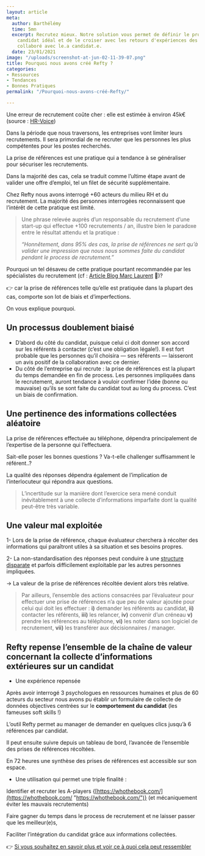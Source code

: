 ```yaml
---
layout: article
meta:
  author: Barthélémy
  time: 5mn
  excerpt: Recrutez mieux. Notre solution vous permet de définir le profil de votre
    candidat idéal et de le croiser avec les retours d'expériences des personnes ayant
    collaboré avec le.a candidat.e.
  date: 23/01/2021
image: "/uploads/screenshot-at-jun-02-11-39-07.png"
title: Pourquoi nous avons créé Refty ?
categories:
- Ressources
- Tendances
- Bonnes Pratiques
permalink: "/Pourquoi-nous-avons-créé-Refty/"

---
```

Une erreur de recrutement coûte cher : elle est estimée à environ 45k€ (source : [HR-Voice](https://www.hr-voice.com/recrutement/recrutement-rate-quel-est-le-cout-pour-lentreprise/2019/02/11/#:\~:text=Le%20co%C3%BBt%20d'un%20recrutement,la%20r%C3%A9mun%C3%A9ration%20de%20celui%2Dci.&text=Lorsque%20l'entreprise%20fait%20appel,annuel%20brut%20du%20candidat%20embauch%C3%A9.))

Dans la période que nous traversons, les entreprises vont limiter leurs recrutements. Il sera primordial de ne recruter que les personnes les plus compétentes pour les postes recherchés.

La prise de références est une pratique qui a tendance à se généraliser pour sécuriser les recrutements.

Dans la majorité des cas, cela se traduit comme l’ultime étape avant de valider une offre d’emploi, tel un filet de sécurité supplémentaire.

Chez Refty nous avons interrogé +60 acteurs du milieu RH et du recrutement. La majorité des personnes interrogées reconnaissent que l’intérêt de cette pratique est limité.

> Une phrase relevée auprès d’un responsable du recrutement d’une start-up qui effectue +100 recrutements / an, illustre bien le paradoxe entre le résultat attendu et la pratique :
>
> _“Honnêtement, dans 95% des cas, la prise de références ne sert qu’à valider une impression que nous nous sommes_ _faite_ _du candidat pendant le process de recrutement.”_

Pourquoi un tel désaveu de cette pratique pourtant recommandée par les spécialistes du recrutement (cf : [Article Blog Marc Laurent](https://medium.com/@mrclrnt/part-6-taking-up-genuine-references-79b57dc4cf2e) 🤗)?

👉  car la prise de références telle qu’elle est pratiquée dans la plupart des cas, comporte son lot de biais et d’imperfections.

On vous explique pourquoi.

## **Un processus doublement biaisé**

* D’abord du côté du candidat, puisque celui ci doit donner son accord sur les référents à contacter (c’est une obligation légale!). Il est fort probable que les personnes qu’il choisira — ses référents — laisseront un avis positif de la collaboration avec ce dernier.
* Du côté de l’entreprise qui recrute : la prise de références est la plupart du temps demandée en fin de process. Les personnes impliquées dans le recrutement, auront tendance à vouloir confirmer l’idée (bonne ou mauvaise) qu’ils se sont faite du candidat tout au long du process. C’est un biais de confirmation.

## **Une pertinence des informations collectées aléatoire**

La prise de références effectuée au téléphone, dépendra principalement de l’expertise de la personne qui l’effectuera.

Sait-elle poser les bonnes questions ? Va-t-elle challenger suffisamment le référent..?

La qualité des réponses dépendra également de l’implication de l’interlocuteur qui répondra aux questions.

> L’incertitude sur la manière dont l’exercice sera mené conduit inévitablement à une collecte d’informations imparfaite dont la qualité peut-être très variable.

## **Une valeur mal exploitée**

1- Lors de la prise de référence, chaque évaluateur cherchera à récolter des informations qui paraîtront utiles à sa situation et ses besoins propres.

2- La non-standardisation des réponses peut conduire à une [structure disparate](https://www.forbes.com/sites/alineholzwarth/2021/02/18/how-to-actually-hire-for-diversity/?sh=794a46b246f9) et parfois difficilement exploitable par les autres personnes impliquées.

→ La valeur de la prise de références récoltée devient alors très relative.

> Par ailleurs, l’ensemble des actions consacrées par l’évaluateur pour effectuer une prise de références n’a que peu de valeur ajoutée pour celui qui doit les effectuer : **i)** demander les référents au candidat, **ii)** contacter les référents, **iii)** les relancer, **iv)** convenir d’un créneau **v)** prendre les références au téléphone, **vi)** les noter dans son logiciel de recrutement, **vii)** les transférer aux décisionnaires / manager.

## **Refty repense l’ensemble de la chaîne de valeur concernant la collecte d’informations extérieures sur un candidat**

* Une expérience repensée

Après avoir interrogé 3 psychologues en ressources humaines et plus de 60 acteurs du secteur nous avons pu établir un formulaire de collecte de données objectives centrées sur le **comportement du candidat** (les fameuses soft skills !)

L’outil Refty permet au manager de demander en quelques clics jusqu’à 6 références par candidat.

Il peut ensuite suivre depuis un tableau de bord, l’avancée de l’ensemble des prises de références récoltées.

En 72 heures une synthèse des prises de références est accessible sur son espace.

* Une utilisation qui permet une triple finalité :

Identifier et recruter les A-players {[https://whothebook.com/](https://whothebook.com/ "https://whothebook.com/")} (et mécaniquement éviter les mauvais recrutements)

Faire gagner du temps dans le process de recrutement et ne laisser passer que les meilleur(e)s,

Faciliter l’intégration du candidat grâce aux informations collectées.

👉 [Si vous souhaitez en savoir plus et voir ce à quoi cela peut ressembler](https://refty.co/)